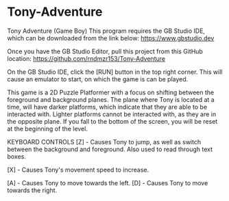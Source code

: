 # Tony-Adventure
Tony Adventure (Game Boy)
This program requires the GB Studio IDE, which can be downloaded from the link below:
https://www.gbstudio.dev

Once you have the GB Studio Editor, pull this project from this GitHub location:
https://github.com/rndmzr153/Tony-Adventure

On the GB Studio IDE, click the [RUN] button in the top right corner. This will cause an emulator to start, on which the game is can be played.


This game is a 2D Puzzle Platformer with a focus on shifting between the foreground and background planes. The plane where Tony is located at a time, will have darker platforms, which indicate that they are able to be interacted with. Lighter platforms cannot be interacted with, as they are in the opposite plane. If you fall to the bottom of the screen, you will be reset at the beginning of the level.


KEYBOARD CONTROLS
[Z] - Causes Tony to jump, as well as switch between the background and foreground. Also used to read through text boxes.

[X] - Causes Tony's movement speed to increase.

[A] - Causes Tony to move towards the left.
[D] - Causes Tony to move towards the right.  




